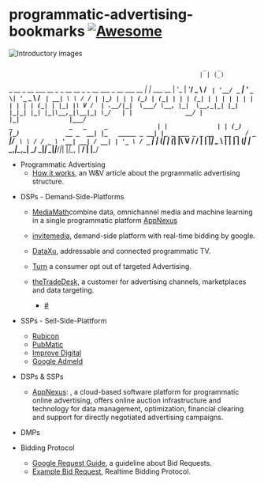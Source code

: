 # programmatic-advertising-bookmarks [![Awesome](https://cdn.rawgit.com/sindresorhus/awesome/d7305f38d29fed78fa85652e3a63e154dd8e8829/media/badge.svg)](https://github.com/sindresorhus/awesome)

![Introductory images](/img/splash.jpg)


                                                           _   _       
                                                          | | (_)      
 _ __  _ __ ___   __ _ _ __ __ _ _ __ ___  _ __ ___   __ _| |_ ___   __
| '_ \| '__/ _ \ / _` | '__/ _` | '_ ` _ \| '_ ` _ \ / _` | __| \ \ / /
| |_) | | | (_) | (_| | | | (_| | | | | | | | | | | | (_| | |_| |\ V / 
| .__/|_|  \___/ \__, |_|  \__,_|_| |_| |_|_| |_| |_|\__,_|\__|_| \_/  
| |               __/ |                                                
|_|              |___/                                                 
       	            _                _   _     _             
                   | |              | | (_)   (_)            
           __ _  __| |_   _____ _ __| |_ _ ___ _ _ __   __ _ 
          / _` |/ _` \ \ / / _ \ '__| __| / __| | '_ \ / _` |
         | (_| | (_| |\ V /  __/ |  | |_| \__ \ | | | | (_| |
          \__,_|\__,_| \_/ \___|_|   \__|_|___/_|_| |_|\__, |
                                                        __/ |
                                                       |___/ 





- Programmatic Advertising 
    + [How it works](https://www.wuv.de/digital/wie_funktioniert_programmatic_advertising), an W&V article about the prgrammatic advertising structure. 
    
+ DSPs - Demand-Side-Platforms
    + [MediaMath](http://www.mediamath.com/)combine data, omnichannel media and machine learning
in a single programmatic platform
    [AppNexus](https://www.appnexus.com/en)
    + [invitemedia](http://www.invitemedia.com/), demand-side platform with real-time bidding by google.
    + [DataXu](https://www.dataxu.com/), addressable and connected programmatic TV.
    + [Turn](https://www.turn.com/) a consumer opt out of targeted Advertising.
    + [theTradeDesk](https://www.thetradedesk.com/), a customer for advertising channels, marketplaces and data targeting.
        
        + [#](example-item)
    
+ SSPs - Sell-Side-Plattform
    + [Rubicon](http://rubiconproject.com/)
    + [PubMatic](https://pubmatic.com/)
    + [Improve Digital](http://www.improvedigital.com/)
    + [Google Admeld](http://www.admeld.com/)

+ DSPs & SSPs
    + [AppNexus](https://www.appnexus.com/en): , a cloud-based software platform for programmatic online advertising, offers online auction infrastructure and technology for data management, optimization, financial clearing and support for directly negotiated advertising campaigns.

+ DMPs

+ Bidding Protocol
    + [Google Request Guide](https://developers.google.com/ad-exchange/rtb/request-guide), a guideline about Bid Requests.
    + [Example Bid Request](https://developers.google.com/ad-exchange/rtb/request-guide#example-bid-request), Realtime Bidding Protocol.
    
